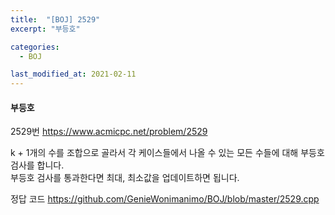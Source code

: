```yaml
---
title:  "[BOJ] 2529"
excerpt: "부등호"

categories:
  - BOJ

last_modified_at: 2021-02-11
---
```


#### 부등호

2529번 <https://www.acmicpc.net/problem/2529>

k + 1개의 수를 조합으로 골라서 각 케이스들에서 나올 수 있는 모든 수들에 대해 부등호 검사를 합니다.<br>
부등호 검사를 통과한다면 최대, 최소값을 업데이트하면 됩니다.

정답 코드 <https://github.com/GenieWonimanimo/BOJ/blob/master/2529.cpp>